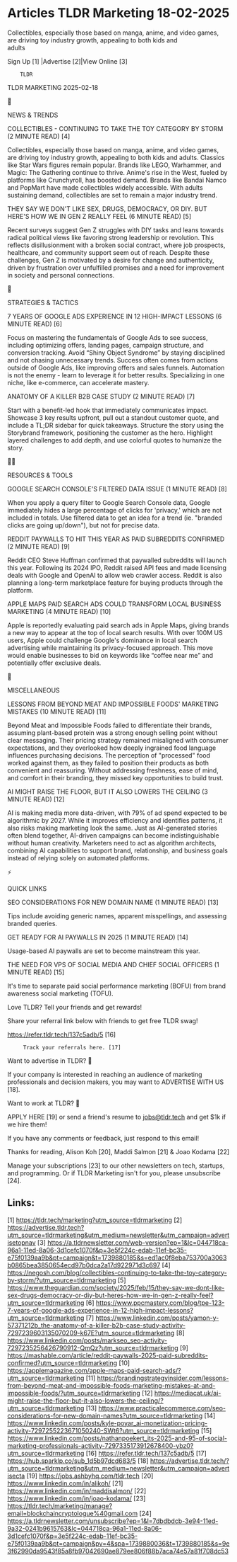 # Articles TLDR Marketing 18-02-2025

Collectibles, especially those based on manga, anime, and video games,
are driving toy industry growth, appealing to both kids and
adults ‌ ‌ ‌ ‌ ‌ ‌ ‌ ‌ ‌ ‌ ‌ ‌ ‌ ‌ ‌ ‌ ‌ ‌ ‌ ‌ ‌ ‌ ‌ ‌ ‌ ‌  ‌ ‌ ‌ ‌ ‌ ‌ ‌ ‌ ‌ ‌ ‌ ‌ ‌ ‌ ‌ ‌ ‌ ‌ ‌ ‌ ‌ ‌ ‌ ‌ ‌ ‌ 


 Sign Up [1] |Advertise [2]|View Online [3] 

		TLDR 

TLDR MARKETING 2025-02-18

📱 

NEWS & TRENDS

 COLLECTIBLES - CONTINUING TO TAKE THE TOY CATEGORY BY STORM (2 MINUTE
READ) [4] 

 Collectibles, especially those based on manga, anime, and video
games, are driving toy industry growth, appealing to both kids and
adults. Classics like Star Wars figures remain popular. Brands like
LEGO, Warhammer, and Magic: The Gathering continue to thrive. Anime's
rise in the West, fueled by platforms like Crunchyroll, has boosted
demand. Brands like Bandai Namco and PopMart have made collectibles
widely accessible. With adults sustaining demand, collectibles are set
to remain a major industry trend. 

 THEY SAY WE DON'T LIKE SEX, DRUGS, DEMOCRACY, OR DIY. BUT HERE'S HOW
WE IN GEN Z REALLY FEEL (6 MINUTE READ) [5] 

 Recent surveys suggest Gen Z struggles with DIY tasks and leans
towards radical political views like favoring strong leadership or
revolution. This reflects disillusionment with a broken social
contract, where job prospects, healthcare, and community support seem
out of reach. Despite these challenges, Gen Z is motivated by a desire
for change and authenticity, driven by frustration over unfulfilled
promises and a need for improvement in society and personal
connections. 

🚀 

STRATEGIES & TACTICS

 7 YEARS OF GOOGLE ADS EXPERIENCE IN 12 HIGH-IMPACT LESSONS (6 MINUTE
READ) [6] 

 Focus on mastering the fundamentals of Google Ads to see success,
including optimizing offers, landing pages, campaign structure, and
conversion tracking. Avoid “Shiny Object Syndrome” by staying
disciplined and not chasing unnecessary trends. Success often comes
from actions outside of Google Ads, like improving offers and sales
funnels. Automation is not the enemy - learn to leverage it for better
results. Specializing in one niche, like e-commerce, can accelerate
mastery. 

 ANATOMY OF A KILLER B2B CASE STUDY (2 MINUTE READ) [7] 

 Start with a benefit-led hook that immediately communicates impact.
Showcase 3 key results upfront, pull out a standout customer quote,
and include a TL;DR sidebar for quick takeaways. Structure the story
using the Storybrand framework, positioning the customer as the hero.
Highlight layered challenges to add depth, and use colorful quotes to
humanize the story. 

🧑‍💻 

RESOURCES & TOOLS

 GOOGLE SEARCH CONSOLE'S FILTERED DATA ISSUE (1 MINUTE READ) [8] 

 When you apply a query filter to Google Search Console data, Google
immediately hides a large percentage of clicks for 'privacy,' which
are not included in totals. Use filtered data to get an idea for a
trend (ie. "branded clicks are going up/down"), but not for precise
data. 

 REDDIT PAYWALLS TO HIT THIS YEAR AS PAID SUBREDDITS CONFIRMED (2
MINUTE READ) [9] 

 Reddit CEO Steve Huffman confirmed that paywalled subreddits will
launch this year. Following its 2024 IPO, Reddit raised API fees and
made licensing deals with Google and OpenAI to allow web crawler
access. Reddit is also planning a long-term marketplace feature for
buying products through the platform. 

 APPLE MAPS PAID SEARCH ADS COULD TRANSFORM LOCAL BUSINESS MARKETING
(4 MINUTE READ) [10] 

 Apple is reportedly evaluating paid search ads in Apple Maps, giving
brands a new way to appear at the top of local search results. With
over 100M US users, Apple could challenge Google's dominance in local
search advertising while maintaining its privacy-focused approach.
This move would enable businesses to bid on keywords like “coffee
near me” and potentially offer exclusive deals. 

🎁 

MISCELLANEOUS

 LESSONS FROM BEYOND MEAT AND IMPOSSIBLE FOODS' MARKETING MISTAKES (10
MINUTE READ) [11] 

 Beyond Meat and Impossible Foods failed to differentiate their
brands, assuming plant-based protein was a strong enough selling point
without clear messaging. Their pricing strategy remained misaligned
with consumer expectations, and they overlooked how deeply ingrained
food language influences purchasing decisions. The perception of
"processed" food worked against them, as they failed to position their
products as both convenient and reassuring. Without addressing
freshness, ease of mind, and comfort in their branding, they missed
key opportunities to build trust. 

 AI MIGHT RAISE THE FLOOR, BUT IT ALSO LOWERS THE CEILING (3 MINUTE
READ) [12] 

 AI is making media more data-driven, with 79% of ad spend expected to
be algorithmic by 2027. While it improves efficiency and identifies
patterns, it also risks making marketing look the same. Just as
AI-generated stories often blend together, AI-driven campaigns can
become indistinguishable without human creativity. Marketers need to
act as algorithm architects, combining AI capabilities to support
brand, relationship, and business goals instead of relying solely on
automated platforms. 

⚡ 

QUICK LINKS

 SEO CONSIDERATIONS FOR NEW DOMAIN NAME (1 MINUTE READ) [13] 

 Tips include avoiding generic names, apparent misspellings, and
assessing branded queries. 

 GET READY FOR AI PAYWALLS IN 2025 (1 MINUTE READ) [14] 

 Usage-based AI paywalls are set to become mainstream this year. 

 THE NEED FOR VPS OF SOCIAL MEDIA AND CHIEF SOCIAL OFFICERS (1 MINUTE
READ) [15] 

 It's time to separate paid social performance marketing (BOFU) from
brand awareness social marketing (TOFU). 

Love TLDR? Tell your friends and get rewards!

 Share your referral link below with friends to get free TLDR swag! 

 https://refer.tldr.tech/137c5adb/5 [16] 

		 Track your referrals here. [17] 

Want to advertise in TLDR? 📰

 If your company is interested in reaching an audience of marketing
professionals and decision makers, you may want to ADVERTISE WITH US
[18]. 

Want to work at TLDR? 💼

 APPLY HERE [19] or send a friend's resume to jobs@tldr.tech and get
$1k if we hire them! 

 If you have any comments or feedback, just respond to this email! 

Thanks for reading, 
Alison Koh [20], Maddi Salmon [21] & Joao Kodama [22] 

 Manage your subscriptions [23] to our other newsletters on tech,
startups, and programming. Or if TLDR Marketing isn't for you, please
unsubscribe [24]. 

 

Links:
------
[1] https://tldr.tech/marketing?utm_source=tldrmarketing
[2] https://advertise.tldr.tech?utm_source=tldrmarketing&utm_medium=newsletter&utm_campaign=advertisetopnav
[3] https://a.tldrnewsletter.com/web-version?ep=1&lc=044718ca-96a1-11ed-8a06-3d1cefc1070f&p=3e5f224c-edab-11ef-bc35-e75f0139aa9b&pt=campaign&t=1739880185&s=ed1ac0f8eba753700a3063b0865bea3850654ecd97b0dca2a17d922971d3c697
[4] https://negosh.com/blog/collectibles-continuing-to-take-the-toy-category-by-storm/?utm_source=tldrmarketing
[5] https://www.theguardian.com/society/2025/feb/15/they-say-we-dont-like-sex-drugs-democracy-or-diy-but-heres-how-we-in-gen-z-really-feel?utm_source=tldrmarketing
[6] https://www.ppcmastery.com/blog/tpe-123-7-years-of-google-ads-experience-in-12-high-impact-lessons?utm_source=tldrmarketing
[7] https://www.linkedin.com/posts/yamon-y-57371212b_the-anatomy-of-a-killer-b2b-case-study-activity-7297239603135070209-k67E?utm_source=tldrmarketing
[8] https://www.linkedin.com/posts/markseo_seo-activity-7297235256426790912-QmQz?utm_source=tldrmarketing
[9] https://mashable.com/article/reddit-paywalls-2025-paid-subreddits-confirmed?utm_source=tldrmarketing
[10] https://applemagazine.com/apple-maps-paid-search-ads/?utm_source=tldrmarketing
[11] https://brandingstrategyinsider.com/lessons-from-beyond-meat-and-impossible-foods-marketing-mistakes-at-and-impossible-foods/?utm_source=tldrmarketing
[12] https://mediacat.uk/ai-might-raise-the-floor-but-it-also-lowers-the-ceiling/?utm_source=tldrmarketing
[13] https://www.practicalecommerce.com/seo-considerations-for-new-domain-names?utm_source=tldrmarketing
[14] https://www.linkedin.com/posts/kyle-poyar_ai-monetization-pricing-activity-7297255223671050240-SWt6?utm_source=tldrmarketing
[15] https://www.linkedin.com/posts/nathanpoekert_its-2025-and-95-of-social-marketing-professionals-activity-7297335173912678400-ybz0?utm_source=tldrmarketing
[16] https://refer.tldr.tech/137c5adb/5
[17] https://hub.sparklp.co/sub_1d5b97dcd683/5
[18] https://advertise.tldr.tech/?utm_source=tldrmarketing&utm_medium=newsletter&utm_campaign=advertisecta
[19] https://jobs.ashbyhq.com/tldr.tech
[20] https://www.linkedin.com/in/alikoh/
[21] https://www.linkedin.com/in/maddisalmon/
[22] https://www.linkedin.com/in/joao-kodama/
[23] https://tldr.tech/marketing/manage?email=blockchaincryptologue%40gmail.com
[24] https://a.tldrnewsletter.com/unsubscribe?ep=1&l=7dbdbdcb-3e94-11ed-9a32-0241b9615763&lc=044718ca-96a1-11ed-8a06-3d1cefc1070f&p=3e5f224c-edab-11ef-bc35-e75f0139aa9b&pt=campaign&pv=4&spa=1739880036&t=1739880185&s=9e3f62990da9543f85a8fb97042690ae879ee806f88b7aca74e57a81f708dc53